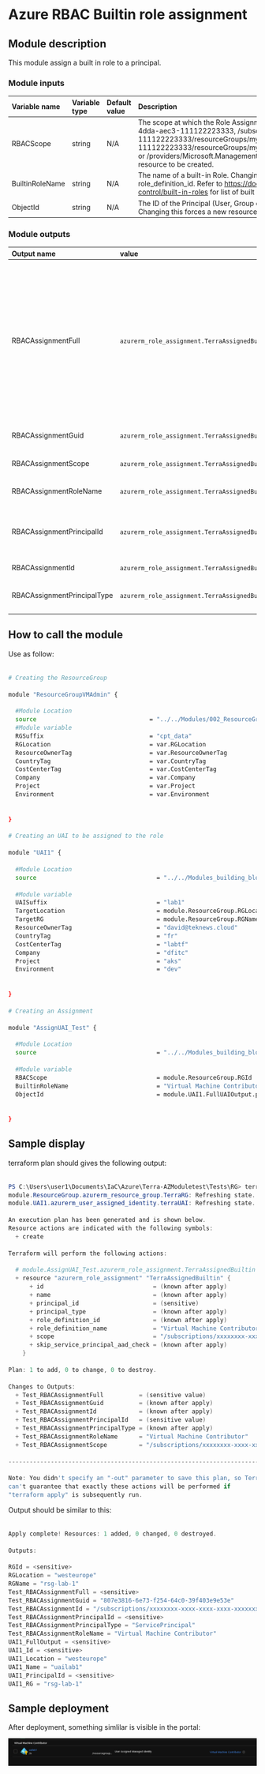 # Azure RBAC Builtin role assignment 

## Module description

This module assign a built in role to a principal.

### Module inputs

| Variable name | Variable type | Default value | Description |
|:--------------|:--------------|:--------------|:------------|
| RBACScope | string | N/A | The scope at which the Role Assignment applies to, such as /subscriptions/0b1f6471-1bf0-4dda-aec3-111122223333, /subscriptions/0b1f6471-1bf0-4dda-aec3-111122223333/resourceGroups/myGroup, or /subscriptions/0b1f6471-1bf0-4dda-aec3-111122223333/resourceGroups/myGroup/providers/Microsoft.Compute/virtualMachines/myVM, or /providers/Microsoft.Management/managementGroups/myMG. Changing this forces a new resource to be created. |
| BuiltinRoleName | string | N/A | The name of a built-in Role. Changing this forces a new resource to be created. Conflicts with role_definition_id. Refer to https://docs.microsoft.com/en-us/azure/role-based-access-control/built-in-roles for list of built in roles |
| ObjectId | string | N/A | The ID of the Principal (User, Group or Service Principal) to assign the Role Definition to. Changing this forces a new resource to be created. |


### Module outputs

| Output name | value | Description |
|:------------|:------|:------------|
| RBACAssignmentFull | `azurerm_role_assignment.TerraAssignedBuiltin` | send all the resource information available in the output. In future version, this may be the only output and detailed informtion will probably be queried specifically from the root module |
| RBACAssignmentGuid | `azurerm_role_assignment.TerraAssignedBuiltin.name` | The resource name |
| RBACAssignmentScope | `azurerm_role_assignment.TerraAssignedBuiltin.scope` | The scope of the assignment |
| RBACAssignmentRoleName | `azurerm_role_assignment.TerraAssignedBuiltin.role_definition_name` | The name of the RBAC Role |
| RBACAssignmentPrincipalId | `azurerm_role_assignment.TerraAssignedBuiltin.principal_id` | The principal Id of the principal assigned to the role |
| RBACAssignmentId | `azurerm_role_assignment.TerraAssignedBuiltin.id` | The resource Id |
| RBACAssignmentPrincipalType | `azurerm_role_assignment.TerraAssignedBuiltin.principal_type` | The type of principal assigned to the role |
  
  

## How to call the module
 

Use as follow:

```bash

# Creating the ResourceGroup

module "ResourceGroupVMAdmin" {

  #Module Location
  source                                = "../../Modules/002_ResourceGroup/"
  #Module variable    
  RGSuffix                              = "cpt_data"
  RGLocation                            = var.RGLocation
  ResourceOwnerTag                      = var.ResourceOwnerTag
  CountryTag                            = var.CountryTag
  CostCenterTag                         = var.CostCenterTag
  Company                               = var.Company
  Project                               = var.Project
  Environment                           = var.Environment


}

# Creating an UAI to be assigned to the role

module "UAI1" {

  #Module Location
  source                                  = "../../Modules_building_blocks/441_UserAssignedIdentity/"

  #Module variable
  UAISuffix                               = "lab1"
  TargetLocation                          = module.ResourceGroup.RGLocation
  TargetRG                                = module.ResourceGroup.RGName
  ResourceOwnerTag                        = "david@teknews.cloud"
  CountryTag                              = "fr"
  CostCenterTag                           = "labtf"
  Company                                 = "dfitc"
  Project                                 = "aks"
  Environment                             = "dev"


}

# Creating an Assignment

module "AssignUAI_Test" {

  #Module Location
  source                                  = "../../Modules_building_blocks/401_RBACAssignment_BuiltinRole/"

  #Module variable
  RBACScope                               = module.ResourceGroup.RGId
  BuiltinRoleName                         = "Virtual Machine Contributor"
  ObjectId                                = module.UAI1.FullUAIOutput.principal_id


}

```

## Sample display

terraform plan should gives the following output:

```powershell

PS C:\Users\user1\Documents\IaC\Azure\Terra-AZModuletest\Tests\RG> terraform plan
module.ResourceGroup.azurerm_resource_group.TerraRG: Refreshing state... [id=/subscriptions/xxxxxxxx-xxxx-xxxx-xxxx-xxxxxxxxxxxx/resourceGroups/rsg-lab-1]
module.UAI1.azurerm_user_assigned_identity.terraUAI: Refreshing state... [id=/subscriptions/xxxxxxxx-xxxx-xxxx-xxxx-xxxxxxxxxxxx/resourceGroups/rsg-lab-1/providers/Microsoft.ManagedIdentity/userAssignedIdentities/uailab1]

An execution plan has been generated and is shown below.
Resource actions are indicated with the following symbols:
  + create

Terraform will perform the following actions:

  # module.AssignUAI_Test.azurerm_role_assignment.TerraAssignedBuiltin will be created
  + resource "azurerm_role_assignment" "TerraAssignedBuiltin" {
      + id                               = (known after apply)
      + name                             = (known after apply)
      + principal_id                     = (sensitive)
      + principal_type                   = (known after apply)
      + role_definition_id               = (known after apply)
      + role_definition_name             = "Virtual Machine Contributor"
      + scope                            = "/subscriptions/xxxxxxxx-xxxx-xxxx-xxxx-xxxxxxxxxxxx/resourceGroups/rsg-lab-1"
      + skip_service_principal_aad_check = (known after apply)
    }

Plan: 1 to add, 0 to change, 0 to destroy.

Changes to Outputs:
  + Test_RBACAssignmentFull          = (sensitive value)
  + Test_RBACAssignmentGuid          = (known after apply)
  + Test_RBACAssignmentId            = (known after apply)
  + Test_RBACAssignmentPrincipalId   = (sensitive value)
  + Test_RBACAssignmentPrincipalType = (known after apply)
  + Test_RBACAssignmentRoleName      = "Virtual Machine Contributor"
  + Test_RBACAssignmentScope         = "/subscriptions/xxxxxxxx-xxxx-xxxx-xxxx-xxxxxxxxxxxx/resourceGroups/rsg-lab-1"

------------------------------------------------------------------------

Note: You didn't specify an "-out" parameter to save this plan, so Terraform
can't guarantee that exactly these actions will be performed if
"terraform apply" is subsequently run.


```

Output should be similar to this:

```powershell

Apply complete! Resources: 1 added, 0 changed, 0 destroyed.

Outputs:

RGId = <sensitive>
RGLocation = "westeurope"
RGName = "rsg-lab-1"
Test_RBACAssignmentFull = <sensitive>
Test_RBACAssignmentGuid = "807e3816-6e73-f254-64c0-39f403e9e53e"
Test_RBACAssignmentId = "/subscriptions/xxxxxxxx-xxxx-xxxx-xxxx-xxxxxxxxxxxx/resourceGroups/rsg-lab-1/providers/Microsoft.Authorization/roleAssignments/807e3816-6e73-f254-64c0-39f403e9e53e"
Test_RBACAssignmentPrincipalId = <sensitive>
Test_RBACAssignmentPrincipalType = "ServicePrincipal"
Test_RBACAssignmentRoleName = "Virtual Machine Contributor"
UAI1_FullOutput = <sensitive>
UAI1_Id = <sensitive>
UAI1_Location = "westeurope"
UAI1_Name = "uailab1"
UAI1_PrincipalId = <sensitive>
UAI1_RG = "rsg-lab-1"

```

## Sample deployment

After deployment, something simlilar is visible in the portal:

![Illustration 1](./Img/RBAC001.png)


